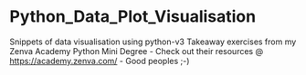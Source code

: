 # Python_Data_Plot_Visualisation
Snippets of data visualisation using python-v3
Takeaway exercises from my Zenva Academy Python Mini Degree - 
Check out their resources @ https://academy.zenva.com/ - Good peoples ;-)

